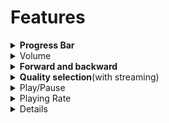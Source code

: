 # Features

<details>

<summary><strong>Progress Bar</strong></summary>



In the side menu, one can configure additional capabilities such as 'Share', 'Download'xt and 'Print'. \
![](../../../../../.gitbook/assets/pdfPlayerV2Sidemenu.png)

Sample config:

```
"config": {  
    "sideMenu": { 
      "showShare": true, // show/hide share button in side menu. default value is true
      "showDownload": true, // show/hide download button in side menu. default value is true
      "showExit": false, // show/hide exit button in side menu. default value is false
      "showPrint": true // show/hide print button in side menu. default value is true
    }
}
```

</details>

<details>

<summary>Volume</summary>



This volume feature will be used to increase and decrease sound of the video content.\
![](../../../../../.gitbook/assets/videoPlayerV2Volume.png)\


* **Mute:** This mute feature will used to mute the sound of video.![](../../../../../.gitbook/assets/videoPlayerV2Mute.png)\

* **Unmute**\
  This unmute feature will used to unmute the sound of video.![](../../../../../.gitbook/assets/videoPlayerV2Unmute.png)

</details>

<details>

<summary><strong>Forward and backward</strong></summary>

This forward and backward feature will help us to play video ahead and back.![](../../../../../.gitbook/assets/videoPlayerV2ForwardBackword.png)

</details>

<details>

<summary><strong>Quality selection</strong>(with streaming) </summary>

This quality selection provides  min and max content quality selection based on streaming  quality options.\
![](<../../../../../.gitbook/assets/videoPlayerV2QualitySelection (1).png>)

</details>

<details>

<summary>Play/Pause</summary>



This feature is used play and pause the content

* **Play** : This feature will help us to play content.\
  ![](../../../../../.gitbook/assets/videoPlayerV2Play.png)\


<!---->

* **Pause**: This feature will help us to pause content.\
  ![](../../../../../.gitbook/assets/videoPlayerV2Pause.png)

</details>

<details>

<summary>Playing Rate</summary>

This feature will help us play the video at different speeds.![](../../../../../.gitbook/assets/videoPlayerV2PlayingRate.png)

</details>

<details>
    
<details>

<summary>Duration</summary>

This feature will help us to get the video duration and use it.

</details>

<details>

<summary>Subtitle selection(captions)</summary>

This feature will help us to select the subtitle for different languages provided by content.\
![](../../../../../.gitbook/assets/videoTranscript.png)\
The design and implementation document  [link](https://project-sunbird.atlassian.net/wiki/spaces/SBDES/pages/3183411217/Enable+transcripts+sub-title+in+video+player)&#x20;

</details>
    
<details>

<summary>Interactive Video Support (with QuestionSets)</summary>

Using this feature, we can make the videos interactive, by adding Question-Sets at certain points.  As a result, the user will be able to interact with the video.\
![](../../../../../.gitbook/assets/interactiveVideo1.png)
![](../../../../../.gitbook/assets/interactiveVideo2.png)\
The design and implementation document [link](https://project-sunbird.atlassian.net/wiki/spaces/PRD/pages/3193962714/Enable+Question-Sets+for+video+content)&#x20;

</details>

